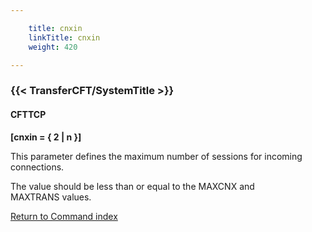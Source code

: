 ```yaml
---

    title: cnxin
    linkTitle: cnxin
    weight: 420

---
```

<span id="cnxin"></span>

### {{< TransferCFT/SystemTitle  >}}

#### CFTTCP

****\[cnxin = { 2 | n }\]****

This parameter defines the maximum number of sessions for incoming connections.

The value should be less than or equal to the MAXCNX and MAXTRANS values.

[Return to Command index](../../)

